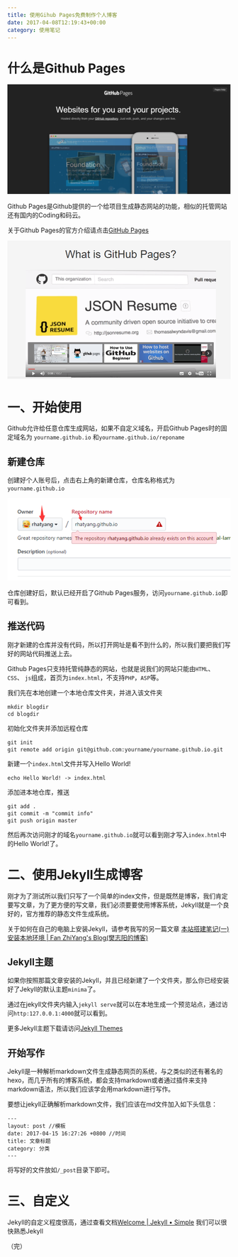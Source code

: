 ```yaml
---
title: 使用Gihub Pages免费制作个人博客
date: 2017-04-08T12:19:43+00:00
category: 使用笔记
---
```


# 什么是Github Pages

![](/pics/2017/07/TIMscreenshot20170715122434.png)

Github Pages是Github提供的一个给项目生成静态网站的功能，相似的托管网站还有国内的Coding和码云。

关于Github Pages的官方介绍请点击[GitHub Pages](https://pages.github.com/)

![](/pics/2017/07/TIMscreenshot20170715122353.png)

# 一、开始使用

Github允许给任意仓库生成网站，如果不自定义域名，开启Github Pages时的固定域名为 `yourname.github.io` 和`yourname.github.io/reponame`

## 新建仓库

创建好个人账号后，点击右上角的新建仓库，仓库名称格式为`yourname.github.io`

![](/pics/2017/07/TIMscreenshot20170715124209.png)

仓库创建好后，默认已经开启了Github Pages服务，访问`yourname.github.io`即可看到。

## 推送代码

刚才新建的仓库并没有代码，所以打开网址是看不到什么的，所以我们要把我们写好的网站代码推送上去。

Github Pages只支持托管纯静态的网站，也就是说我们的网站只能由`HTML`、 `CSS`、 `js`组成，首页为`index.html`，不支持`PHP`，`ASP`等。

我们先在本地创建一个本地仓库文件夹，并进入该文件夹
```
mkdir blogdir
cd blogdir
```

初始化文件夹并添加远程仓库

```
git init 
git remote add origin git@github.com:yourname/yourname.github.io.git
```

新建一个`index.html`文件并写入Hello World!

```
echo Hello World! -> index.html
```

添加进本地仓库，推送
```
git add .
git commit -m "commit info"
git push origin master
```

然后再次访问刚才的域名`yourname.github.io`就可以看到刚才写入`index.html`中的Hello World!了。

# 二、使用Jekyll生成博客

刚才为了测试所以我们只写了一个简单的index文件，但是既然是博客，我们肯定要写文章，为了更方便的写文章，我们必须要要使用博客系统，Jekyll就是一个良好的，官方推荐的静态文件生成系统。

关于如何在自己的电脑上安装Jekyll，请参考我写的另一篇文章 <a href="({{ site.url }}/p/2017/05/this-site-building-notes-01.html)">本站搭建笔记(一)安装本地环境 | Fan ZhiYang's Blog(樊志阳的博客)</a>

## Jekyll主题

如果你按照那篇文章安装的Jekyll，并且已经新建了一个文件夹，那么你已经安装好了Jekyll的默认主题`minima`了。

通过在jekyll文件夹内输入`jekyll serve`就可以在本地生成一个预览站点，通过访问`http:127.0.0.1:4000`就可以看到。

更多Jekyll主题下载请访问[Jekyll Themes](http://jekyllthemes.org/)

## 开始写作

Jekyll是一种解析markdown文件生成静态网页的系统，与之类似的还有著名的hexo，而几乎所有的博客系统，都会支持markdown或者通过插件来支持markdown语法，所以我们应该学会用markdown进行写作。

要想让jekyll正确解析markdown文件，我们应该在md文件加入如下头信息：
```
---
layout: post //模板
date: 2017-04-15 16:27:26 +0800 //时间
title: 文章标题
category: 分类
---
```

将写好的文件放如`/_post`目录下即可。

# 三、自定义

Jekyll的自定义程度很高，通过查看文档[Welcome | Jekyll • Simple](http://jekyllrb.com/docs/home/)
我们可以很快熟悉Jekyll

（完）


